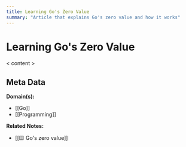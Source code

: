 ```yaml
---
title: Learning Go's Zero Value
summary: "Article that explains Go's zero value and how it works"
---
```


# Learning Go's Zero Value

< content >


## Meta Data

**Domain(s):**
- [[Go]]
- [[Programming]]

**Related Notes:**
- [[🟨 Go's zero value]]
